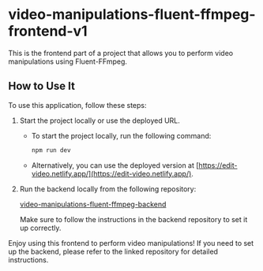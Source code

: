 # video-manipulations-fluent-ffmpeg-frontend-v1

This is the frontend part of a project that allows you to perform video manipulations using Fluent-FFmpeg. 

## How to Use It

To use this application, follow these steps:

1. Start the project locally or use the deployed URL.

   - To start the project locally, run the following command:

     ```bash
     npm run dev
     ```

   - Alternatively, you can use the deployed version at [https://edit-video.netlify.app/](https://edit-video.netlify.app/).

2. Run the backend locally from the following repository:

   [video-manipulations-fluent-ffmpeg-backend](https://github.com/michaltrabski/video-manipulations-fluent-ffmpeg-backend)

   Make sure to follow the instructions in the backend repository to set it up correctly.

Enjoy using this frontend to perform video manipulations! If you need to set up the backend, please refer to the linked repository for detailed instructions.
